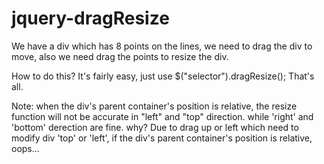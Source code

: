 jquery-dragResize
=================
We have a div which has 8 points on the lines, we need to drag the div to move, also we need drag the points to resize the div.

How to do this? It's fairly easy, just use $("selector").dragResize();
That's all.

Note: when the div's parent container's position is relative, the resize function will not be accurate in "left" and "top" direction.
while 'right' and 'bottom' derection are fine.
why? Due to drag up or left which need to modify div 'top' or 'left', if the div's parent container's position is relative, oops...